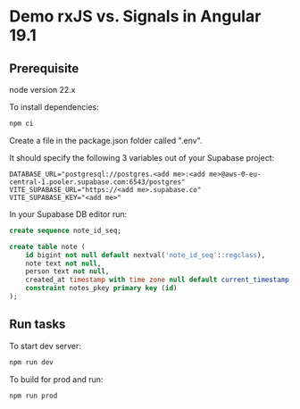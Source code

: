 # Demo rxJS vs. Signals in Angular 19.1

## Prerequisite

node version 22.x


To install dependencies:

```sh
npm ci
```

Create a file in the package.json folder called ".env".

It should specify the following 3 variables out of your Supabase project:

```
DATABASE_URL="postgresql://postgres.<add me>:<add me>@aws-0-eu-central-1.pooler.supabase.com:6543/postgres"
VITE_SUPABASE_URL="https://<add me>.supabase.co"
VITE_SUPABASE_KEY="<add me>"
```

In your Supabase DB editor run:

``` sql
create sequence note_id_seq;

create table note (
    id bigint not null default nextval('note_id_seq'::regclass),
    note text not null,
    person text not null,
    created_at timestamp with time zone null default current_timestamp,
    constraint notes_pkey primary key (id)
);
```

## Run tasks

To start dev server:

```sh
npm run dev
```

To build for prod and run:

```sh
npm run prod
```

